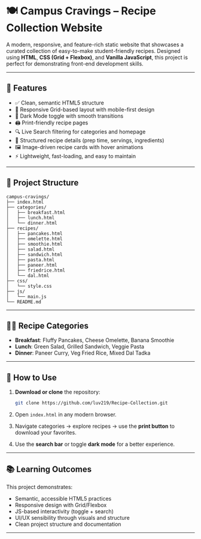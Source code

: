 # 🍽️ Campus Cravings – Recipe Collection Website

A modern, responsive, and feature-rich static website that showcases a curated collection of easy-to-make student-friendly recipes. Designed using **HTML**, **CSS (Grid + Flexbox)**, and **Vanilla JavaScript**, this project is perfect for demonstrating front-end development skills.

---

## 🚀 Features

* ✅ Clean, semantic HTML5 structure
* 🎨 Responsive Grid-based layout with mobile-first design
* 🌙 Dark Mode toggle with smooth transitions
* 🖨️ Print-friendly recipe pages
* 🔍 Live Search filtering for categories and homepage
* 🧾 Structured recipe details (prep time, servings, ingredients)
* 🖼️ Image-driven recipe cards with hover animations
* ⚡ Lightweight, fast-loading, and easy to maintain

---

## 📁 Project Structure

```
campus-cravings/
├── index.html
├── categories/
│   ├── breakfast.html
│   ├── lunch.html
│   └── dinner.html
├── recipes/
│   ├── pancakes.html
│   ├── omelette.html
│   ├── smoothie.html
│   ├── salad.html
│   ├── sandwich.html
│   ├── pasta.html
│   ├── paneer.html
│   ├── friedrice.html
│   └── dal.html
├── css/
│   └── style.css
├── js/
│   └── main.js
└── README.md
```

---

## 🧑‍🍳 Recipe Categories

* **Breakfast**: Fluffy Pancakes, Cheese Omelette, Banana Smoothie
* **Lunch**: Green Salad, Grilled Sandwich, Veggie Pasta
* **Dinner**: Paneer Curry, Veg Fried Rice, Mixed Dal Tadka

---

## 🔧 How to Use

1. **Download or clone** the repository:

   ```bash
   git clone https://github.com/luv219/Recipe-Collection.git
   ```

2. Open `index.html` in any modern browser.

3. Navigate categories → explore recipes → use the **print button** to download your favorites.

4. Use the **search bar** or toggle **dark mode** for a better experience.

---

## 📚 Learning Outcomes

This project demonstrates:

* Semantic, accessible HTML5 practices
* Responsive design with Grid/Flexbox
* JS-based interactivity (toggle + search)
* UI/UX sensibility through visuals and structure
* Clean project structure and documentation

---
